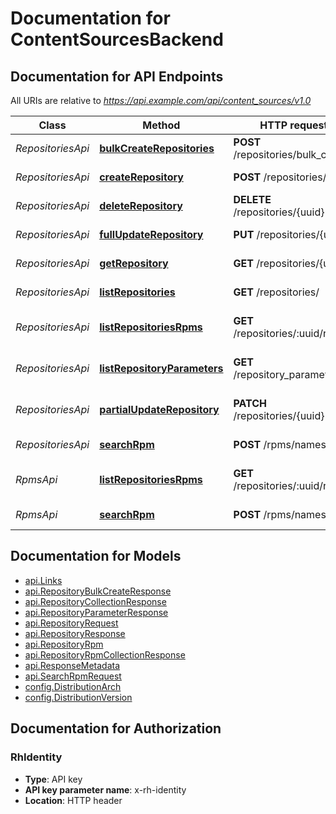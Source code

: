 # Documentation for ContentSourcesBackend

<a name="documentation-for-api-endpoints"></a>
## Documentation for API Endpoints

All URIs are relative to *https://api.example.com/api/content_sources/v1.0*

| Class | Method | HTTP request | Description |
|------------ | ------------- | ------------- | -------------|
| *RepositoriesApi* | [**bulkCreateRepositories**](Apis/RepositoriesApi.md#bulkcreaterepositories) | **POST** /repositories/bulk_create/ | Bulk create repositories |
*RepositoriesApi* | [**createRepository**](Apis/RepositoriesApi.md#createrepository) | **POST** /repositories/ | Create Repository |
*RepositoriesApi* | [**deleteRepository**](Apis/RepositoriesApi.md#deleterepository) | **DELETE** /repositories/{uuid} | Delete a repository |
*RepositoriesApi* | [**fullUpdateRepository**](Apis/RepositoriesApi.md#fullupdaterepository) | **PUT** /repositories/{uuid} | Update Repository |
*RepositoriesApi* | [**getRepository**](Apis/RepositoriesApi.md#getrepository) | **GET** /repositories/{uuid} | Get Repository |
*RepositoriesApi* | [**listRepositories**](Apis/RepositoriesApi.md#listrepositories) | **GET** /repositories/ | List Repositories |
*RepositoriesApi* | [**listRepositoriesRpms**](Apis/RepositoriesApi.md#listrepositoriesrpms) | **GET** /repositories/:uuid/rpms | List Repositories RPMs |
*RepositoriesApi* | [**listRepositoryParameters**](Apis/RepositoriesApi.md#listrepositoryparameters) | **GET** /repository_parameters/ | List Repository Parameters |
*RepositoriesApi* | [**partialUpdateRepository**](Apis/RepositoriesApi.md#partialupdaterepository) | **PATCH** /repositories/{uuid} | Partial Update Repository |
*RepositoriesApi* | [**searchRpm**](Apis/RepositoriesApi.md#searchrpm) | **POST** /rpms/names | Search RPMs |
| *RpmsApi* | [**listRepositoriesRpms**](Apis/RpmsApi.md#listrepositoriesrpms) | **GET** /repositories/:uuid/rpms | List Repositories RPMs |
*RpmsApi* | [**searchRpm**](Apis/RpmsApi.md#searchrpm) | **POST** /rpms/names | Search RPMs |


<a name="documentation-for-models"></a>
## Documentation for Models

 - [api.Links](./Models/api.Links.md)
 - [api.RepositoryBulkCreateResponse](./Models/api.RepositoryBulkCreateResponse.md)
 - [api.RepositoryCollectionResponse](./Models/api.RepositoryCollectionResponse.md)
 - [api.RepositoryParameterResponse](./Models/api.RepositoryParameterResponse.md)
 - [api.RepositoryRequest](./Models/api.RepositoryRequest.md)
 - [api.RepositoryResponse](./Models/api.RepositoryResponse.md)
 - [api.RepositoryRpm](./Models/api.RepositoryRpm.md)
 - [api.RepositoryRpmCollectionResponse](./Models/api.RepositoryRpmCollectionResponse.md)
 - [api.ResponseMetadata](./Models/api.ResponseMetadata.md)
 - [api.SearchRpmRequest](./Models/api.SearchRpmRequest.md)
 - [config.DistributionArch](./Models/config.DistributionArch.md)
 - [config.DistributionVersion](./Models/config.DistributionVersion.md)


<a name="documentation-for-authorization"></a>
## Documentation for Authorization

<a name="RhIdentity"></a>
### RhIdentity

- **Type**: API key
- **API key parameter name**: x-rh-identity
- **Location**: HTTP header

